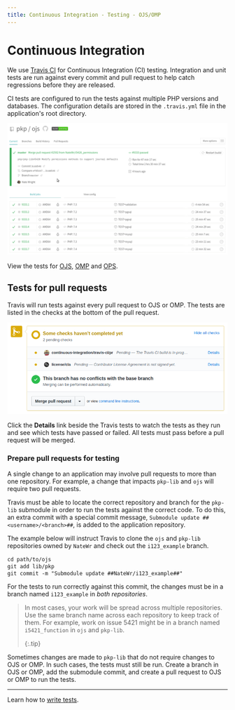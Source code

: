 ```yaml
---
title: Continuous Integration - Testing - OJS/OMP
---
```


# Continuous Integration

We use [Travis CI](https://travis-ci.com) for Continuous Integration (CI) testing. Integration and unit tests are run against every commit and pull request to help catch regressions before they are released.

CI tests are configured to run the tests against multiple PHP versions and databases. The configuration details are stored in the `.travis.yml` file in the application's root directory.

![OJS test results in Travis.](./travis-overview.png)

View the tests for [OJS](https://travis-ci.com/pkp/ojs/), [OMP](https://travis-ci.com/pkp/omp/) and [OPS](https://travis-ci.com/pkp/ops/).

## Tests for pull requests

Travis will run tests against every pull request to OJS or OMP. The tests are listed in the checks at the bottom of the pull request.

![A Travis check in the pull request.](./travis-pr.png)

Click the **Details** link beside the Travis tests to watch the tests as they run and see which tests have passed or failed. All tests must pass before a pull request will be merged.

### Prepare pull requests for testing

A single change to an application may involve pull requests to more than one repository. For example, a change that impacts `pkp-lib` and `ojs` will require two pull requests.

Travis must be able to locate the correct repository and branch for the `pkp-lib` submodule in order to run the tests against the correct code. To do this, an extra commit with a special commit message, `Submodule update ##<username>/<branch>##`,  is added to the application repository.

The example below will instruct Travis to clone the `ojs` and `pkp-lib` repositories owned by `NateWr` and check out the `i123_example` branch.

```
cd path/to/ojs
git add lib/pkp
git commit -m "Submodule update ##NateWr/i123_example##"
```

For the tests to run correctly against this commit, the changes must be in a branch named `i123_example` in _both repositories_.

> In most cases, your work will be spread across multiple repositories. Use the same branch name across each repository to keep track of them. For example, work on issue 5421 might be in a branch named `i5421_function` in `ojs` and `pkp-lib`. 
> 
> {:.tip}

Sometimes changes are made to `pkp-lib` that do not require changes to OJS or OMP. In such cases, the tests must still be run. Create a branch in OJS or OMP, add the submodule commit, and create a pull request to OJS or OMP to run the tests.

---

Learn how to [write tests](./writing-tests).